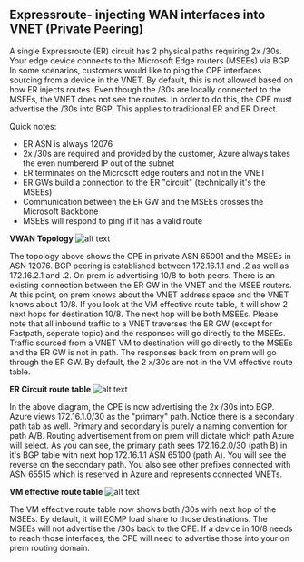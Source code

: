 ## Expressroute- injecting WAN interfaces into VNET (Private Peering)
A single Expressroute (ER) circuit has 2 physical paths requiring 2x /30s. Your edge device connects to the Microsoft Edge routers (MSEEs) via BGP. In some scenarios, customers would like to ping the CPE interfaces sourcing from a device in the VNET. By default, this is not allowed based on how ER injects routes. Even though the /30s are locally connected to the MSEEs, the VNET does not see the routes. In order to do this, the CPE must advertise the /30s into BGP. This applies to traditional ER and ER Direct.

Quick notes:

- ER ASN is always 12076
- 2x /30s are required and provided by the customer, Azure always takes the even numbererd IP out of the subnet
- ER terminates on the Microsoft edge routers and not in the VNET
- ER GWs build a connection to the ER "circuit" (technically it's the MSEEs)
- Communication between the ER GW and the MSEEs crosses the Microsoft Backbone
- MSEEs will respond to ping if it has a valid route


**VWAN Topology**
![alt text](https://github.com/jwrightazure/lab/blob/master/images/er-wan-injection.PNG)

The topology above shows the CPE in private ASN 65001 and the MSEEs in ASN 12076. BGP peering is established between 172.16.1.1 and .2 as well as 172.16.2.1 and .2. 
On prem is advertising 10/8 to both peers. There is an existing connection between the ER GW in the VNET and the MSEE routers. At this point, on prem knows about the VNET address space and the VNET knows about 10/8. If you look at the VM effective route table, it will show 2 next hops for destination 10/8. The next hop will be both MSEEs. Please note that all inbound traffic to a VNET traverses the ER GW (except for Fastpath, seperate topic) and the responses will go directly to the MSEEs. Traffic
sourced from a VNET VM to destination will go directly to the MSEEs and the ER GW is not in path. The responses back from on prem will go through the ER GW. By default, the 2 x/30s are not in the VM effective route table. 

**ER Circuit route table**
![alt text](https://github.com/jwrightazure/lab/blob/master/images/er-route-table-primary.PNG)

In the above diagram, the CPE is now advertising the 2x /30s into BGP. Azure views 172.16.1.0/30 as the "primary" path. Notice there is a secondary path tab as well. Primary and secondary is purely a naming convention for path A/B. Routing advertisement from on prem will dictate which path Azure will select. As you can see, the primary path sees 172.16.2.0/30 (path B) in it's BGP table with next hop 172.16.1.1 ASN 65100 (path A). You will see the reverse on the secondary path. You also see other prefixes connected with ASN 65515 which is reserved in Azure and represents connected VNETs. 

**VM effective route table**
![alt text](https://github.com/jwrightazure/lab/blob/master/images/vm-effective-route-wan-injection.PNG)

The VM effective route table now shows both /30s with next hop of the MSEEs. By default, it will ECMP load share to those destinations. The MSEEs will not advertise the /30s back to the CPE. If a device in 10/8 needs to reach those interfaces, the CPE will need to advertise those into your on prem routing domain.

